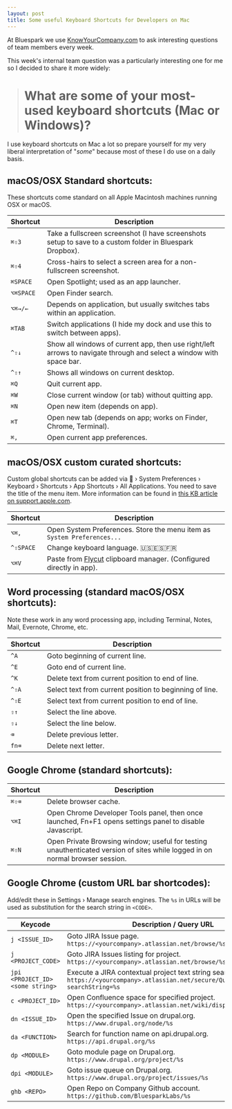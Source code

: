 ```yaml
---
layout: post
title: Some useful Keyboard Shortcuts for Developers on Mac
---
```


At Bluespark we use [KnowYourCompany.com](https://knowyourcompany.com) to ask interesting questions of team members every week.

This week's internal team question was a particularly interesting one for me so I decided to share it more widely:

> # What are some of your most-used keyboard shortcuts (Mac or Windows)?    

I use keyboard shortcuts on Mac a lot so prepare yourself for my very liberal
interpretation of "*some*" because most of these I do use on a daily basis.

## macOS/OSX Standard shortcuts:

These shortcuts come standard on all Apple Macintosh machines running OSX or macOS.

Shortcut | Description
----- | -----
`⌘⇧3` | Take a fullscreen screenshot (I have screenshots setup to save to a custom folder in Bluespark Dropbox). 
`⌘⇧4` | Cross-hairs to select a screen area for a non-fullscreen screenshot. 
`⌘SPACE` | Open Spotlight; used as an app launcher. 
`⌥⌘SPACE` | Open Finder search. 
`⌥⌘→/←` | Depends on application, but usually switches tabs within an application. 
`⌘TAB` | Switch applications (I hide my dock and use this to switch between apps). 
`^⇧↓` | Show all windows of current app, then use right/left arrows to navigate through and select a window with space bar. 
`^⇧↑` | Shows all windows on current desktop. 
`⌘Q` | Quit current app. 
`⌘W` | Close current window (or tab) without quitting app. 
`⌘N` | Open new item (depends on app). 
`⌘T` | Open new tab (depends on app; works on Finder, Chrome, Terminal). 
`⌘,` | Open current app preferences.

## macOS/OSX custom curated shortcuts:

Custom global shortcuts can be added via  › System Preferences › Keyboard › Shortcuts ›
App Shortcuts › All Applications.  You need to save the title of the menu item. More information
can be found in [this KB article on support.apple.com](https://support.apple.com/kb/PH25372).

Shortcut | Description
----- | -----
`⌥⌘,` | Open System Preferences. Store the menu item as `System Preferences...`
`^⇧SPACE` | Change keyboard language. 🇺🇸🇪🇸🇫🇷
`⌥⌘V` | Paste from [Flycut](https://itunes.apple.com/us/app/flycut-clipboard-manager/id442160987?mt=12) clipboard manager. (Configured directly in app).

## Word processing (standard macOS/OSX shortcuts): 

Note these work in any word processing app, including Terminal, Notes, Mail, Evernote, Chrome, etc. 

Shortcut | Description
----- | -----
`^A` | Goto beginning of current line. 
`^E` | Goto end of current line. 
`^K` | Delete text from current position to end of line. 
`^⇧A` | Select text from current position to beginning of line. 
`^⇧E` | Select text from current position to end of line. 
`⇧↑` | Select the line above. 
`⇧↓` | Select the line below. 
`⌫` | Delete previous letter. 
`fn⌫` | Delete next letter.

## Google Chrome (standard shortcuts): 

Shortcut | Description
----- | -----
`⌘⇧⌫` | Delete browser cache. 
`⌥⌘I` | Open Chrome Developer Tools panel, then once launched, Fn+F1 opens settings panel to disable Javascript.
`⌘⇧N` | Open Private Browsing window; useful for testing unauthenticated version of sites while logged in on normal browser session.

## Google Chrome (custom URL bar shortcodes):

Add/edit these in Settings › Manage search engines.  The `%s` in URLs will be used as substitution for the search string in `<CODE>`. 

Keycode |  Description / Query URL
---------- | ---------------------
`j <ISSUE_ID>` | Goto JIRA Issue page. <br> `https://<yourcompany>.atlassian.net/browse/%s`
`j <PROJECT_CODE>` | Goto JIRA Issues listing for project. <br> `https://<yourcompany>.atlassian.net/browse/%s`
`jpi <PROJECT_ID> <some string>` | Execute a JIRA contextual project text string search. <br> `https://<yourcompany>.atlassian.net/secure/QuickSearch.jspa?searchString=%s`
`c <PROJECT_ID>` | Open Confluence space for specified project. <br> `https://<yourcompany>.atlassian.net/wiki/display/%s`
`dn <ISSUE_ID>` | Open the specified Issue on drupal.org. <br> `https://www.drupal.org/node/%s`
`da <FUNCTION>` | Search for function name on api.drupal.org. <br>  `https://api.drupal.org/%s`
`dp <MODULE>` | Goto module page on Drupal.org. <br> `https://www.drupal.org/project/%s`
`dpi <MODULE>` | Goto issue queue on Drupal.org. <br> `https://www.drupal.org/project/issues/%s`
`ghb <REPO>` | Open Repo on Company Github account. <br> `https://github.com/BluesparkLabs/%s`
